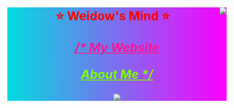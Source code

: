 <!--
 * @Author: Weidows
 * @Date: 2020-07-27 10:28:29
 * @LastEditors: Weidows
 * @LastEditTime: 2020-12-01 19:02:06
 * @FilePath: \Weidows\Others\test.md
 * 这个markdown是显示在github-profile界面上的
-->


<div align="center" style="background-color: #00dbde;background-image: linear-gradient(90deg, #00dbde 0%, #fc00ff 100%);">
  <!-- 常用语言 -->
  <!-- <img src="https://github-readme-stats.vercel.app/api/top-langs/?username=Weidows&langs_count=8&theme=tokyonight&layout=compact" /> -->
  <!-- 评级 -->
  <img align="right" src="https://github-readme-stats.vercel.app/api?username=Weidows&show_icons=true&theme=synthwave" />
  <!-- Website badge -->
  <!-- <p align="center">
  <a href="https://www.anandmainali.com.np" target="_blank"><img alt="Website" src="https://img.shields.io/badge/Website-www.anandmainali.com.np-blue?style=flat&logo=google-chrome"></a>
  </p> -->

  <h1 style="color:red;">

  ⭐️ Weidow's Mind ⭐️

  <a href="https://weidows.github.io" target="_blank" style="color:deeppink;">_/* My Website_</a>

  <a href="https://weidows.github.io/About-me" target="_blank" style="color:chartreuse;">_About Me */_</a>
  <!-- 访问计数 -->
  <img src="https://profile-counter.glitch.me/{Weidows}/count.svg" />
  </h1>
</div>
